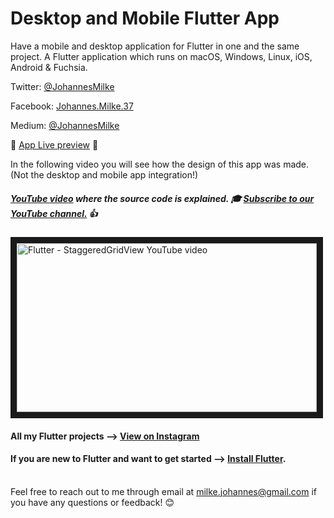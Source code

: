 # Desktop and Mobile Flutter App

Have a mobile and desktop application for Flutter in one and the same project. A Flutter application which runs on macOS, Windows, Linux, iOS, Android & Fuchsia.

Twitter: [@JohannesMilke](https://twitter.com/JohannesMilke "Twitter Johannes Milke")

Facebook: [Johannes.Milke.37](https://www.facebook.com/johannes.milke.37 "Facebook Johannes Milke")

Medium: [@JohannesMilke](https://medium.com/@johannesmilke  "Flutter Articles of Johannes Milke")

:dizzy: [App Live preview](https://www.instagram.com/p/BwNOBtDgeFA/ "Live preview on Instagram") :dizzy:

In the following video you will see how the design of this app was made. (Not the desktop and mobile app integration!)
##### [YouTube video](http://www.youtube.com/watch?v=S6J_JKxJW9A "Youtube Johannes Milke") where the *source code* is explained. :mortar_board: [Subscribe to our YouTube channel.](http://www.youtube.com/channel/UC0FD2apauvegCcsvqIBceLA?sub_confirmation=1 "YouTube Subscribe Johannes Milke") :thumbsup:  
<a href="http://www.youtube.com/watch?feature=player_embedded&v=S6J_JKxJW9A
" target="_blank"><img src="http://img.youtube.com/vi/S6J_JKxJW9A/maxresdefault.jpg" 
alt="Flutter - StaggeredGridView YouTube video" width="480" height="270" border="10" /></a>

#### All my Flutter projects --> [View on Instagram](https://www.instagram.com/johannesmilke/ "My Flutter projects")

#### If you are new to Flutter and want to get started --> [Install Flutter](https://flutter.io/docs/get-started/install "Get started with Flutter").

\
Feel free to reach out to me through email at milke.johannes@gmail.com if you have any questions or feedback! :blush:

